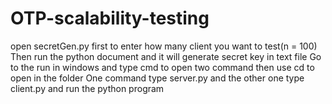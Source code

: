 # OTP-scalability-testing

open secretGen.py first to enter how many client you want to test(n = 100)
Then run the python document and it will generate secret key in text file
Go to the run in windows and type cmd to open two command then use cd to open in the folder
One command type server.py and the other one type client.py and run the python program
